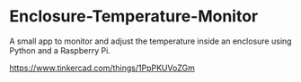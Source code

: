 # Enclosure-Temperature-Monitor
A small app to monitor and adjust the temperature inside an enclosure using Python and a Raspberry Pi.

https://www.tinkercad.com/things/1PpPKUVoZGm
